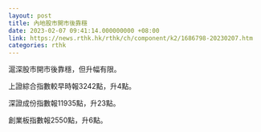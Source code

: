 ```yaml
---
layout: post
title: 內地股市開市後靠穩
date: 2023-02-07 09:41:14.000000000 +08:00
link: https://news.rthk.hk/rthk/ch/component/k2/1686798-20230207.htm
categories: rthk
---
```


滬深股市開市後靠穩，但升幅有限。

上證綜合指數較早時報3242點，升4點。

深證成份指數報11935點，升23點。

創業板指數報2550點，升6點。
